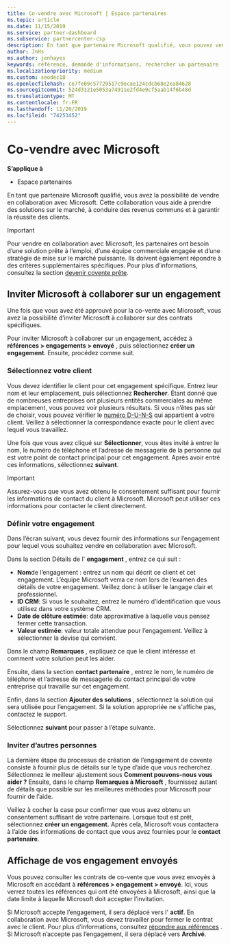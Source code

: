 ```yaml
---
title: Co-vendre avec Microsoft | Espace partenaires
ms.topic: article
ms.date: 11/15/2019
ms.service: partner-dashboard
ms.subservice: partnercenter-csp
description: En tant que partenaire Microsoft qualifié, vous pouvez vendre en collaboration avec Microsoft. Découvrez comment définir des engagement, inviter Microsoft à collaborer ou afficher les engagement envoyés.
author: JnHs
ms.author: jenhayes
keywords: référence, demande d'informations, rechercher un partenaire
ms.localizationpriority: medium
ms.custom: seodec18
ms.openlocfilehash: ce7fe09c57729517c9ecae124cdcb68e2ea84628
ms.sourcegitcommit: 524d3121e5053a74911e2fd4e9cf5aab14f6b48d
ms.translationtype: MT
ms.contentlocale: fr-FR
ms.lasthandoff: 11/20/2019
ms.locfileid: "74253452"
---
```

# <a name="co-sell-with-microsoft"></a>Co-vendre avec Microsoft

**S’applique à**

-  Espace partenaires

En tant que partenaire Microsoft qualifié, vous avez la possibilité de vendre en collaboration avec Microsoft. Cette collaboration vous aide à prendre des solutions sur le marché, à conduire des revenus communs et à garantir la réussite des clients.

> [!IMPORTANT]
> Pour vendre en collaboration avec Microsoft, les partenaires ont besoin d’une solution prête à l’emploi, d’une équipe commerciale engagée et d’une stratégie de mise sur le marché puissante. Ils doivent également répondre à des critères supplémentaires spécifiques. Pour plus d’informations, consultez la section [devenir covente prête](https://partner.microsoft.com/reach-customers/selling-with-microsoft#become-ready).

## <a name="invite-microsoft-to-collaborate-on-an-engagement"></a>Inviter Microsoft à collaborer sur un engagement

Une fois que vous avez été approuvé pour la co-vente avec Microsoft, vous avez la possibilité d’inviter Microsoft à collaborer sur des contrats spécifiques.

Pour inviter Microsoft à collaborer sur un engagement, accédez à **références > engagements > envoyé** , puis sélectionnez **créer un engagement**. Ensuite, procédez comme suit.

### <a name="select-your-customer"></a>Sélectionnez votre client

Vous devez identifier le client pour cet engagement spécifique. Entrez leur nom et leur emplacement, puis sélectionnez **Rechercher**. Étant donné que de nombreuses entreprises ont plusieurs entités commerciales au même emplacement, vous pouvez voir plusieurs résultats. Si vous n’êtes pas sûr de choisir, vous pouvez vérifier le [numéro D-U-N-S](https://www.dnb.com/duns-number.html) qui appartient à votre client. Veillez à sélectionner la correspondance exacte pour le client avec lequel vous travaillez. 

Une fois que vous avez cliqué sur **Sélectionner**, vous êtes invité à entrer le nom, le numéro de téléphone et l’adresse de messagerie de la personne qui est votre point de contact principal pour cet engagement. Après avoir entré ces informations, sélectionnez **suivant**.

> [!IMPORTANT]
> Assurez-vous que vous avez obtenu le consentement suffisant pour fournir les informations de contact du client à Microsoft. Microsoft peut utiliser ces informations pour contacter le client directement.

### <a name="define-your-engagement"></a>Définir votre engagement

Dans l’écran suivant, vous devez fournir des informations sur l’engagement pour lequel vous souhaitez vendre en collaboration avec Microsoft.

Dans la section Détails de l' **engagement** , entrez ce qui suit :
- **Nom**de l’engagement : entrez un nom qui décrit ce client et cet engagement. L’équipe Microsoft verra ce nom lors de l’examen des détails de votre engagement. Veillez donc à utiliser le langage clair et professionnel.
- **ID CRM**: Si vous le souhaitez, entrez le numéro d’identification que vous utilisez dans votre système CRM.
- **Date de clôture estimée**: date approximative à laquelle vous pensez fermer cette transaction.
- **Valeur estimée**: valeur totale attendue pour l’engagement. Veillez à sélectionner la devise qui convient.

Dans le champ **Remarques** , expliquez ce que le client intéresse et comment votre solution peut les aider.

 Ensuite, dans la section **contact partenaire** , entrez le nom, le numéro de téléphone et l’adresse de messagerie du contact principal de votre entreprise qui travaille sur cet engagement.

Enfin, dans la section **Ajouter des solutions** , sélectionnez la solution qui sera utilisée pour l’engagement. Si la solution appropriée ne s'affiche pas, contactez le support.

Sélectionnez **suivant** pour passer à l’étape suivante.

### <a name="invite-others"></a>Inviter d’autres personnes

La dernière étape du processus de création de l’engagement de covente consiste à fournir plus de détails sur le type d’aide que vous recherchez. Sélectionnez le meilleur ajustement sous **Comment pouvons-nous vous aider ?** Ensuite, dans le champ **Remarques à Microsoft** , fournissez autant de détails que possible sur les meilleures méthodes pour Microsoft pour fournir de l’aide.

Veillez à cocher la case pour confirmer que vous avez obtenu un consentement suffisant de votre partenaire. Lorsque tout est prêt, sélectionnez **créer un engagement.** Après cela, Microsoft vous contactera à l’aide des informations de contact que vous avez fournies pour le **contact partenaire**.

## <a name="viewing-your-sent-engagements"></a>Affichage de vos engagement envoyés

Vous pouvez consulter les contrats de co-vente que vous avez envoyés à Microsoft en accédant à **références > engagement > envoyé**. Ici, vous verrez toutes les références qui ont été envoyées à Microsoft, ainsi que la date limite à laquelle Microsoft doit accepter l’invitation.

Si Microsoft accepte l’engagement, il sera déplacé vers l' **actif**. En collaboration avec Microsoft, vous devez travailler pour fermer le contrat avec le client. Pour plus d’informations, consultez [répondre aux références](responding-to-referrals.md) . Si Microsoft n’accepte pas l’engagement, il sera déplacé vers **Archivé**.
